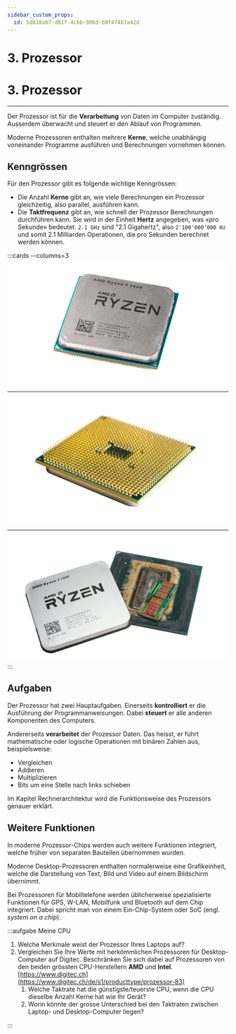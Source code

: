 ```yaml
---
sidebar_custom_props:
  id: 5d818ab7-d01f-4cbb-906d-b8f474b7a42d
---
```


# 3. Prozessor


# 3. Prozessor
---

Der Prozessor ist für die **Verarbeitung** von Daten im Computer zuständig. Ausserdem überwacht und steuert er den Ablauf von Programmen.

Moderne Prozessoren enthalten mehrere **Kerne**, welche unabhängig voneinander Programme ausführen und Berechnungen vornehmen können.

## Kenngrössen

Für den Prozessor gibt es folgende wichtige Kenngrössen:

- Die Anzahl **Kerne** gibt an, wie viele Berechnungen ein Prozessor gleichzeitig, also parallel, ausführen kann.
- Die **Taktfrequenz** gibt an, wie schnell der Prozessor Berechnungen durchführen kann. Sie wird in der Einheit **Hertz** angegeben, was «pro Sekunde» bedeutet. `2.1 GHz` sind "2.1 Gigahertz", also `2'100'000'000 Hz` und somit 2.1 Milliarden Operationen, die pro Sekunden berechnet werden können. 

:::cards --columns=3
![AMD Ryzen-Prozessor](images/03-cpu-top.png)
***
![Pins auf Unterseite](images/03-cpu-bottom.png)
***
![geöffneter Prozessor](images/03-cpu-open.png)
:::

## Aufgaben

Der Prozessor hat zwei Hauptaufgaben. Einerseits **kontrolliert** er die Ausführung der Programmanweisungen. Dabei **steuert** er alle anderen Komponenten des Computers.

Andererseits **verarbeitet** der Prozessor Daten. Das heisst, er führt mathematische oder logische Operationen mit binären Zahlen aus, beispielsweise:

- Vergleichen
- Addieren
- Multiplizieren
- Bits um eine Stelle nach links schieben

Im Kapitel Rechnerarchitektur wird die Funktionsweise des Prozessors genauer erklärt.

## Weitere Funktionen

In moderne Prozessor-Chips werden auch weitere Funktionen integriert, welche früher von separaten Bauteilen übernommen wurden.

Moderne Desktop-Prozessoren enthalten normalerweise eine Grafikeinheit, welche die Darstellung von Text, Bild und Video auf einem Bildschirm übernimmt.

Bei Prozessoren für Mobiltelefone werden üblicherweise spezialisierte Funktionen für GPS, W-LAN, Mobilfunk und Bluetooth auf dem Chip integriert. Dabei spricht man von einem Ein-Chip-System oder SoC (engl. *system on a chip*).

:::aufgabe Meine CPU

1. Welche Merkmale weist der Prozessor Ihres Laptops auf?
2. Vergleichen Sie Ihre Werte mit herkömmlichen Prozessoren für Desktop-Computer auf Digitec. Beschränken Sie sich dabei auf Prozessoren von den beiden grössten CPU-Herstellern **AMD** und **Intel**. [https://www.digitec.ch](https://www.digitec.ch/de/s1/producttype/prozessor-83)
   1. Welche Taktrate hat die günstigste/teuerste CPU, wenn die CPU dieselbe Anzahl Kerne hat wie Ihr Gerät?
   2. Worin könnte der grosse Unterschied bei den Taktraten zwischen Laptop- und Desktop-Computer liegen?
<Answer type="text" webKey="bd480f52-a373-40fc-8666-33b977b4bc1f" />
:::

